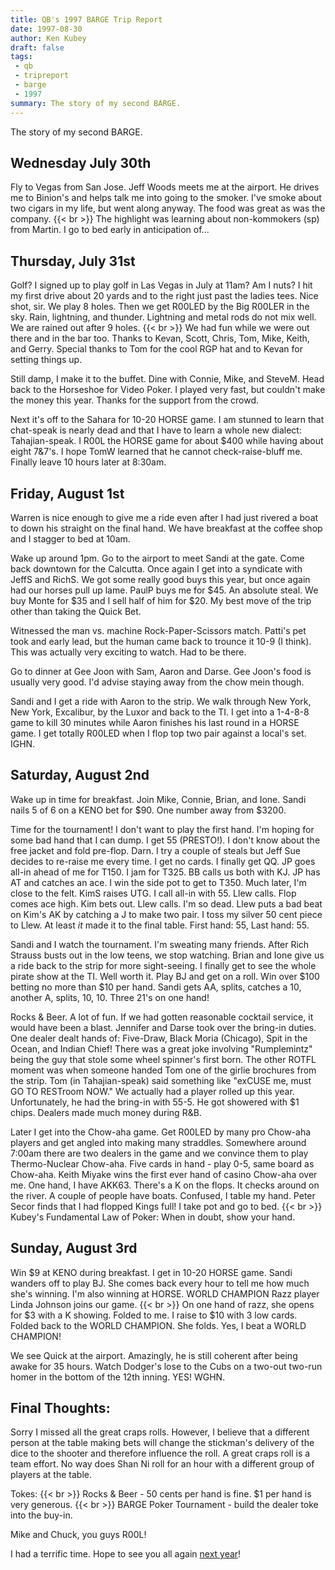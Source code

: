 ```yaml
---
title: QB's 1997 BARGE Trip Report
date: 1997-08-30
author: Ken Kubey
draft: false
tags:
 - qb
 - tripreport
 - barge
 - 1997
summary: The story of my second BARGE.
---
```


The story of my second BARGE.

Wednesday July 30th
-------------------

Fly to Vegas from San Jose.  Jeff Woods meets me at the airport.
He drives me to Binion's and helps talk me into going to the smoker.
I've smoke about two cigars in my life, but went along anyway.
The food was great as was the company. {{< br >}}
The highlight was learning about non-kommokers (sp) from Martin.
I go to bed early in anticipation of...

Thursday, July 31st
-------------------
Golf?  I signed up to play golf in Las Vegas in July at 11am?
Am I nuts?   I hit my first drive about 20 yards and to the right
just past the ladies tees.  Nice shot, sir.  We play 8 holes.
Then we get R00LED by the Big R00LER in the sky.  Rain, lightning,
and thunder.  Lightning and metal rods do not mix well.
We are rained out after 9 holes. {{< br >}}
We had fun while we were out there and in the bar too.  Thanks to
Kevan, Scott, Chris, Tom, Mike, Keith, and Gerry.  Special thanks
to Tom for the cool RGP hat and to Kevan for setting things up.

Still damp, I make it to the buffet.  Dine with Connie, Mike, and SteveM.
Head back to the Horseshoe for Video Poker.  I played very fast,
but couldn't make the money this year.  Thanks for the support from
the crowd.

Next it's off to the Sahara for 10-20 HORSE game.  I am stunned to learn
that chat-speak is nearly dead and that I have to learn a whole new
dialect:  Tahajian-speak.  I R00L the HORSE game for about $400 while
having about eight 7&7's.  I hope TomW learned that he cannot
check-raise-bluff me.  Finally leave 10 hours later at 8:30am.

Friday, August 1st
------------------
Warren is nice enough to give me a ride even after I had just
rivered a boat to down his straight on the final hand.
We have breakfast at the coffee shop and I stagger to bed at 10am.

Wake up around 1pm.  Go to the airport to meet Sandi at the gate.
Come back downtown for the Calcutta.  Once again I get into a syndicate
with JeffS and RichS.  We got some really good buys this year, but
once again had our horses pull up lame.  PaulP buys me for $45.
An absolute steal.  We buy Monte for $35 and I sell half of him for $20.
My best move of the trip other than taking the Quick Bet.

Witnessed the man vs. machine Rock-Paper-Scissors match.  Patti's pet
took and early lead, but the human came back to trounce it 10-9 (I think).
This was actually very exciting to watch.  Had to be there.

Go to dinner at Gee Joon with Sam, Aaron and Darse.  Gee Joon's food is
usually very good.  I'd advise staying away from the chow mein though.

Sandi and I get a ride with Aaron to the strip.  We walk through
New York, New York, Excalibur, by the Luxor and back to the TI.
I get into a 1-4-8-8 game to kill 30 minutes while Aaron finishes
his last round in a HORSE game.  I get totally R00LED when I flop
top two pair against a local's set.  IGHN.

Saturday, August 2nd
--------------------
Wake up in time for breakfast.  Join Mike, Connie, Brian, and Ione.
Sandi nails 5 of 6 on a KENO bet for $90.  One number away from $3200.

Time for the tournament!  I don't want to play the first hand.
I'm hoping for some bad hand that I can dump.  I get 55 (PRESTO!).
I don't know about the free jacket and fold pre-flop.  Darn.  I try
a couple of steals but Jeff Sue decides to re-raise me every time.
I get no cards.  I finally get QQ.  JP goes all-in ahead of me for T150.
I jam for T325.  BB calls us both with KJ.  JP has AT and catches
an ace.  I win the side pot to get to T350.  Much later, I'm close to
the felt.  KimS raises UTG.  I call all-in with 55.  Llew calls.
Flop comes ace high.  Kim bets out.  Llew calls.  I'm so dead.
Llew puts a bad beat on Kim's AK by catching a J to make two pair.
I toss my silver 50 cent piece to Llew.  At least *it* made it
to the final table.  First hand: 55, Last hand: 55.

Sandi and I watch the tournament.  I'm sweating many friends.
After Rich Strauss busts out in the low teens, we stop watching.
Brian and Ione give us a ride back to the strip for more sight-seeing.
I finally get to see the whole pirate show at the TI.  Well worth it.
Play BJ and get on a roll.  Win over $100 betting no more than $10
per hand.  Sandi gets AA, splits, catches a 10, another A, splits,
10, 10.  Three 21's on one hand!

Rocks & Beer.  A lot of fun.  If we had gotten reasonable cocktail
service, it would have been a blast.  Jennifer and Darse took
over the bring-in duties.  One dealer dealt hands of:  Five-Draw,
Black Moria (Chicago), Spit in the Ocean, and Indian Chief!
There was a great joke involving "Rumplemintz" being the guy that
stole some wheel spinner's first born.  The other ROTFL moment
was when someone handed Tom one of the girlie brochures from the strip.
Tom (in Tahajian-speak) said something like "exCUSE me, must GO TO
RESTroom NOW."  We actually had a player rolled up this year.
Unfortunately, he had the bring-in with 55-5.  He got showered
with $1 chips.  Dealers made much money during R&B.

Later I get into the Chow-aha game.  Get R00LED by many pro
Chow-aha players and get angled into making many straddles.
Somewhere around 7:00am there are two dealers in the game
and we convince them to play Thermo-Nuclear Chow-aha.
Five cards in hand - play 0-5, same board as Chow-aha.
Keith Miyake wins the first ever hand of casino Chow-aha over me.
One hand, I have AKK63.  There's a K on the flops.  It checks
around on the river.  A couple of people have boats.
Confused, I table my hand.  Peter Secor finds that I had flopped
Kings full!  I take pot and go to bed. {{< br >}}
Kubey's Fundamental Law of Poker:  When in doubt, show your hand.

Sunday, August 3rd
------------------
Win $9 at KENO during breakfast.  I get in 10-20 HORSE game.
Sandi wanders off to play BJ.  She comes back every hour to
tell me how much she's winning.  I'm also winning at HORSE.
WORLD CHAMPION Razz player Linda Johnson joins our game. {{< br >}}
On one hand of razz, she opens for $3 with a K showing.  Folded to me.
I raise to $10 with 3 low cards.  Folded back to the WORLD CHAMPION.
She folds.  Yes, I beat a WORLD CHAMPION!

We see Quick at the airport.  Amazingly, he is still coherent
after being awake for 35 hours.  Watch Dodger's lose to the Cubs
on a two-out two-run homer in the bottom of the 12th inning.  YES!
WGHN.

Final Thoughts:
---------------
Sorry I missed all the great craps rolls.  However, I believe that
a different person at the table making bets will change the stickman's
delivery of the dice to the shooter and therefore influence the roll.
A great craps roll is a team effort.  No way does Shan Ni roll for
an hour with a different group of players at the table.

Tokes: {{< br >}}
Rocks & Beer - 50 cents per hand is fine.  $1 per hand is very generous. {{< br >}}
BARGE Poker Tournament - build the dealer toke into the buy-in.

Mike and Chuck, you guys R00L!

I had a terrific time.  Hope to see you all again [next year](../1998-barge/)!
